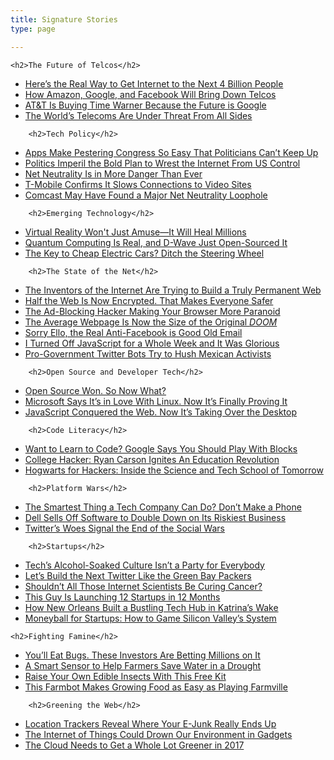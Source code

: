```yaml
---
title: Signature Stories
type: page

---
```


	<h2>The Future of Telcos</h2>
<ul>
<li><a href="http://www.wired.com/2015/09/heres-real-way-get-internet-next-4-billion-people/">Here&#8217;s the Real Way to Get Internet to the Next 4 Billion People</a></li>
<li><a href="https://www.wired.com/2016/12/the-end-of-telcos/">How Amazon, Google, and Facebook Will Bring Down Telcos</a></li>
<li><a href="https://www.wired.com/2016/10/att-buying-time-warner-future-google/">AT&T Is Buying Time Warner Because the Future is Google</a></li>
<li><a href="https://www.wired.com/2016/11/worlds-telecoms-threat-sides/">The World’s Telecoms Are Under Threat From All Sides</a></li>
</ul>

		<h2>Tech Policy</h2>

<ul>
	<li><a href="https://www.wired.com/2017/01/apps-make-pestering-congress-easy-cant-keep/">Apps Make Pestering Congress So Easy That Politicians Can’t Keep Up</a></li>
	<li><a href="https://www.wired.com/2016/03/politics-threaten-bold-plan-free-internet-us/">Politics Imperil the Bold Plan to Wrest the Internet From US Control</a></li>
	<li><a href="https://www.wired.com/2016/03/despite-fcc-net-neutrality-danger-ever/">Net Neutrality Is in More Danger Than Ever</a></li>
	<li><a href="https://www.wired.com/2016/01/t-mobile-confirms-it-slows-connections-to-video-sites/">T-Mobile Confirms It Slows Connections to Video Sites</a></li>
	<li><a href="https://www.wired.com/2015/11/comcast-may-have-found-a-major-net-neutrality-loophole/">Comcast May Have Found a Major Net Neutrality Loophole</a></li>
</ul>	

		<h2>Emerging Technology</h2>

<ul>
<li><a href="http://www.wired.com/2015/03/virtual-reality-wont-just-amuse-will-heal-millions/">Virtual Reality Won&#039;t Just Amuse&mdash;It Will Heal Millions</a></li>
<li><a href="https://www.wired.com/2017/01/d-wave-turns-open-source-democratize-quantum-computing/">Quantum Computing Is Real, and D-Wave Just Open-Sourced It</a></li>
<li><a href="https://www.wired.com/2015/10/arcimoto/">The Key to Cheap Electric Cars? Ditch the Steering Wheel</a></li>
</ul>

		<h2>The State of the Net</h2>
<ul>
	<li><a href="https://www.wired.com/2016/06/inventors-internet-trying-build-truly-permanent-web/">The Inventors of the Internet Are Trying to Build a Truly Permanent Web</a></li>
	<li><a href="https://www.wired.com/2017/01/half-web-now-encrypted-makes-everyone-safer/">Half the Web Is Now Encrypted. That Makes Everyone Safer</a></li>
	<li><a href="https://www.wired.com/2016/05/meet-ad-blocking-hacker-making-browser-paranoid/">The Ad-Blocking Hacker Making Your Browser More Paranoid</a></li>
	<li><a href="https://www.wired.com/2016/04/average-webpage-now-size-original-doom/">The Average Webpage Is Now the Size of the Original <em>DOOM</em></a></li>
<li><a href="http://www.wired.com/2015/09/sorry-ello-real-anti-facebook-good-old-email/">Sorry Ello, the Real Anti-Facebook is Good Old Email</a></li>
<li><a href="https://www.wired.com/2015/11/i-turned-off-javascript-for-a-whole-week-and-it-was-glorious/">I Turned Off JavaScript for a Whole Week and It Was Glorious</a></li>
<li><a href="https://www.wired.com/2015/08/pro-government-twitter-bots-try-hush-mexican-activists/">Pro-Government Twitter Bots Try to Hush Mexican Activists</a></li>
</ul>

		<h2>Open Source and Developer Tech</h2>
<ul>
	<li><a href="https://www.wired.com/2016/08/open-source-won-now/">Open Source Won. So Now What?</li>
	<li><a href="https://www.wired.com/2016/06/microsofts-open-source-love-affair-reaches-new-heights/">Microsoft Says It’s in Love With Linux. Now It’s Finally Proving It</li>
	<li><a href="https://www.wired.com/2016/05/javascript-conquered-web-now-taking-desktop/">JavaScript Conquered the Web. Now It’s Taking Over the Desktop</a>	
</ul>

		<h2>Code Literacy</h2>
<ul>
	<li><a href="https://www.wired.com/2016/06/google-thinks-future-code-toy-blocks/">Want to Learn to Code? Google Says You Should Play With Blocks</a></li>
	<li><a href="http://www.oregonbusiness.com/articles/164-september-2014/13595-college-hacker">College Hacker: Ryan Carson Ignites An Education Revolution</a></li>
<li><a href="http://www.wired.com/2013/05/hogwarts-for-hackers/">Hogwarts for Hackers: Inside the Science and Tech School of Tomorrow</a></li>
</ul>

		<h2>Platform Wars</h2>
<ul>	
	<li><a href="https://www.wired.com/2016/05/microsofts-smartest-move-yet-letting-go-smartphones/">The Smartest Thing a Tech Company Can Do? Don’t Make a Phone</a></li>
	<li><a href="https://www.wired.com/2016/06/dell-sells-off-software-double-riskiest-business/">Dell Sells Off Software to Double Down on Its Riskiest Business</a></li>
	<li><a href="https://www.wired.com/2016/10/twitters-woes-signal-end-social-wars/">Twitter’s Woes Signal the End of the Social Wars</a></li>
</ul>	

		<h2>Startups</h2>
<ul>
	<li><a href="https://www.wired.com/2016/12/techs-alcohol-soaked-culture-isnt-party-everybody/">Tech’s Alcohol-Soaked Culture Isn’t a Party for Everybody</a></li>
	<li><a href="https://www.wired.com/2016/11/lets-build-next-twitter-like-green-bay-packers/">Let’s Build the Next Twitter Like the Green Bay Packers</a></li>		
<li><a href="http://www.wired.com/2013/04/scientists-in-tech/">Shouldn’t All Those Internet Scientists Be Curing Cancer?</a></li>
<li><a href="http://www.wired.com/2014/08/12-startups-in-12-months/">This Guy Is Launching 12 Startups in 12 Months</a></li>
<li><a href="https://www.wired.com/2015/08/new-orleans-built-bustling-tech-hub-katrinas-wake/">How New Orleans Built a Bustling Tech Hub in Katrina’s Wake</a></li>
<li><a href="https://www.wired.com/2015/02/moneyball-for-startups/">Moneyball for Startups: How to Game Silicon Valley’s System</a></li>
</ul>


	<h2>Fighting Famine</h2>
<ul>
	<li><a href="https://www.wired.com/2016/03/investors-bet-millions-wont-balk-eating-bugs/">You’ll Eat Bugs. These Investors Are Betting Millions on It</a></li>
	<li><a href="https://www.wired.com/2015/06/smart-sensor-farmers-dont-waste-water-drought/">A Smart Sensor to Help Farmers Save Water in a Drought</a></li>
	<li><a href="https://www.wired.com/2014/03/open-bug-farm/">Raise Your Own Edible Insects With This Free Kit</a></li>
	<li><a href="https://www.wired.com/2014/02/farmbot/">This Farmbot Makes Growing Food as Easy as Playing Farmville</a></li>	
</ul>	
		
		<h2>Greening the Web</h2>
<ul>
	<li><a href="https://www.wired.com/2016/05/location-trackers-reveal-e-junk-really-ends/">Location Trackers Reveal Where Your E-Junk Really Ends Up</a></li>
	<li><a href="https://www.wired.com/2014/06/green-iot/">The Internet of Things Could Drown Our Environment in Gadgets</a></li>
	<li><a href="https://www.wired.com/2016/12/2017-cloud-needs-get-whole-lot-greener/">The Cloud Needs to Get a Whole Lot Greener in 2017</a></li>		
</ul>			